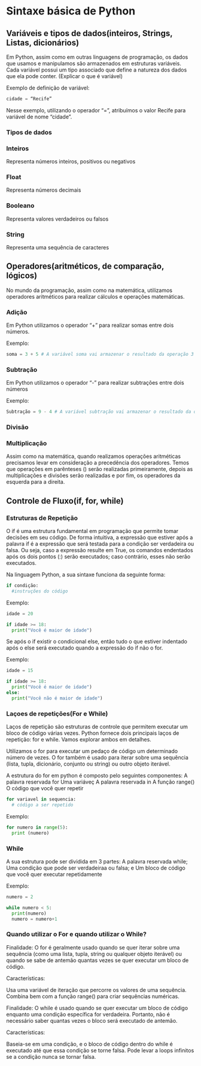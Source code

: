 <h1>Sintaxe básica de Python </h1>

<h2>Variáveis e tipos de dados(inteiros, Strings, Listas, dicionários)</h2>

Em Python, assim como em outras linguagens de programação, os dados que usamos e manipulamos são armazenados em estruturas variáveis. Cada variável possui um tipo associado que define a natureza dos dados que ela pode conter.
(Explicar o que é variável)

Exemplo de definição de variável:

```python
cidade = “Recife”
```
Nesse exemplo, utilizando o operador “=”, atribuímos o valor Recife para variável de nome “cidade”.

<h3>Tipos de dados</h3>

<h3>Inteiros</h3>

Representa números inteiros, positivos ou negativos

<h3>Float</h3>

Representa números decimais

<h3>Booleano</h3>

Representa valores verdadeiros ou falsos

<h3>String</h3>

Representa uma sequência de caracteres


<h2>  Operadores(aritméticos, de comparação, lógicos) </h2>

No mundo da programação, assim como na matemática, utilizamos operadores aritméticos para realizar cálculos e operações matemáticas. 

<h3>Adição</h3>

Em Python utilizamos o operador “+” para realizar somas entre dois números.

Exemplo:

```python
soma = 3 + 5 # A variável soma vai armazenar o resultado da operação 3 + 5, que resulta em 8.
```
<h3>Subtração</h3>

Em Python utilizamos o operador “-” para realizar subtrações entre dois números

Exemplo:

```python
Subtração = 9 - 4 # A variável subtração vai armazenar o resultado da operação 9 - 4, que resulta em 5.

```
<h3>Divisão</h3>

<h3>Multiplicação</h3>

Assim como na matemática, quando realizamos operações aritméticas precisamos levar em consideração a precedência dos operadores. Temos que operações em parênteses () serão realizadas primeiramente, depois as multiplicações e divisões serão realizadas e por fim, os operadores da esquerda para a direita.

<h2>Controle de Fluxo(if, for, while)</h2>

<h3>Estruturas de Repetição</h3>
  
O if é uma estrutura fundamental em programação que permite tomar decisões em seu código.
De forma intuitiva, a expressão que estiver após a palavra if é a expressão que será testada para a condição ser verdadeira ou falsa. Ou seja, caso a expressão resulte em True, os comandos endentados após os dois pontos (:) serão executados; caso contrário, esses não serão executados.

Na linguagem Python, a sua sintaxe funciona da seguinte forma:

```python
if condição:
  #instruções do código
```

Exemplo:
```python
idade = 20

if idade >= 18:
  print("Você é maior de idade")
```

Se após o if existir o condicional else, então tudo o que estiver indentado após o else será executado quando a expressão do if não o for.

Exemplo:

```python
idade = 15

if idade >= 18:
  print("Você é maior de idade")
else:
  print("Você não é maior de idade")
```

<h3>Laçoes de repetições(For e While)</h3>

Laços de repetição são estruturas de controle que permitem executar um bloco de código várias vezes. Python fornece dois principais laços de repetição: for e while. Vamos explorar ambos em detalhes.


Utilizamos o for para executar um pedaço de código um determinado número de vezes. 
O for também é usado para iterar sobre uma sequência (lista, tupla, dicionário, conjunto ou string) ou outro objeto iterável.

A estrutura do for em python é composto pelo seguintes componentes:
A palavra reservada for
Uma variáveç
A palavra reservada in
A função range()
O código que você quer repetir

```python
for variavel in sequencia:
  # código a ser repetido
```

Exemplo:
```python
for numero in range(5):
  print (numero)
```

<h3>While</h3>

A sua estrutura pode ser dividida em 3 partes:
A palavra reservada while;
Uma condição que pode ser verdadeiraa ou falsa; e
Um bloco de código que você quer executar repetidamente

Exemplo:
```python
numero = 2

while numero < 5:
  print(numero)
  numero = numero+1
```

<h3>Quando utilizar o For e quando utilizar o While?</h3>

Finalidade: O for é geralmente usado quando se quer iterar sobre uma sequência (como uma lista, tupla, string ou qualquer objeto iterável) ou quando se sabe de antemão quantas vezes se quer executar um bloco de código.

Características:

Usa uma variável de iteração que percorre os valores de uma sequência.
Combina bem com a função range() para criar sequências numéricas.

Finalidade: O while é usado quando se quer executar um bloco de código enquanto uma condição específica for verdadeira. Portanto, não é necessário saber quantas vezes o bloco será executado de antemão.

Características:

Baseia-se em uma condição, e o bloco de código dentro do while é executado até que essa condição se torne falsa.
Pode levar a loops infinitos se a condição nunca se tornar falsa.
